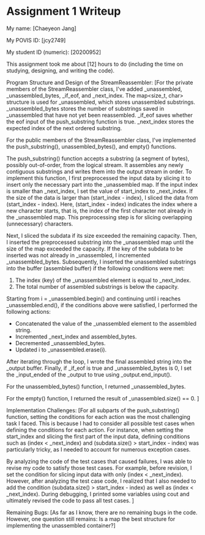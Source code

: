 Assignment 1 Writeup
=============

My name: [Chaeyeon Jang]

My POVIS ID: [jcy2749]

My student ID (numeric): [20200952]

This assignment took me about [12] hours to do (including the time on studying, designing, and writing the code).

Program Structure and Design of the StreamReassembler:
[For the private members of the StreamReassembler class, I've added _unassembled, _unassembled_bytes, _if_eof, and _next_index. The map<size_t, char> structure is used for _unassembled, which stores unassembled substrings. _unassembled_bytes stores the number of substrings saved in _unassembled that have not yet been reassembled. _if_eof saves whether the eof input of the push_substring function is true. _next_index stores the expected index of the next ordered substring.


For the public members of the StreamReassembler class, I've implemented the push_substring(), unassembled_bytes(), and empty() functions.


The push_substring() function accepts a substring (a segment of bytes), possibly out-of-order, from the logical stream. It assembles any newly contiguous substrings and writes them into the output stream in order. To implement this function, I first preprocessed the input data by slicing it to insert only the necessary part into the _unassembled map. If the input index is smaller than _next_index, I set the value of start_index to _next_index. If the size of the data is larger than (start_index - index), I sliced the data from (start_index - index). Here, (start_index - index) indicates the index where a new character starts, that is, the index of the first character not already in the _unassembled map. This preprocessing step is for slicing overlapping (unnecessary) characters.

Next, I sliced the subdata if its size exceeded the remaining capacity. Then, I inserted the preprocessed substring into the _unassembled map until the size of the map exceeded the capacity. If the key of the subdata to be inserted was not already in _unassembled, I incremented _unassembled_bytes. Subsequently, I inserted the unassembled substrings into the buffer (assembled buffer) if the following conditions were met:
1. The index (key) of the _unassembled element is equal to _next_index.
2. The total number of assembled substrings is below the capacity.

Starting from i = _unassembled.begin() and continuing until i reaches _unassembled.end(), if the conditions above were satisfied, I performed the following actions:
- Concatenated the value of the _unassembled element to the assembled string.
- Incremented _next_index and assembled_bytes.
- Decremented _unassembled_bytes.
- Updated i to _unassembled.erase(i).

After iterating through the loop, I wrote the final assembled string into the _output buffer. Finally, if _if_eof is true and _unassembled_bytes is 0, I set the _input_ended of the _output to true using _output.end_input().

For the unassembled_bytes() function, I returned _unassembled_bytes.

For the empty() function, I returned the result of _unassembled.size() == 0.
]

Implementation Challenges:
[For all subparts of the push_substring() function, setting the conditions for each action was the most challenging task I faced. This is because I had to consider all possible test cases when defining the conditions for each action. For instance, when setting the start_index and slicing the first part of the input data, defining conditions such as (index < _next_index) and (subdata.size() > start_index - index) was particularly tricky, as I needed to account for numerous exception cases.

By analyzing the code of the test cases that caused failures, I was able to revise my code to satisfy those test cases. For example, before revision, I set the condition for slicing input data with only (index < _next_index). However, after analyzing the test case code, I realized that I also needed to add the condition (subdata.size() > start_index - index) as well as (index < _next_index). During debugging, I printed some variables using cout and ultimately revised the code to pass all test cases.
]

Remaining Bugs:
[As far as I know, there are no remaining bugs in the code. However, one question still remains: Is a map the best structure for implementing the unassembled container?]